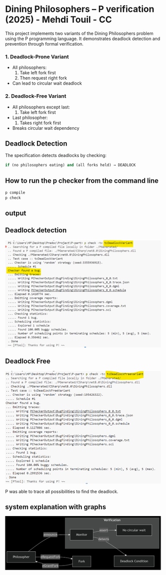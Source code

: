 # Dining Philosophers – P verification (2025) - Mehdi Touil - CC

This project implements two variants of the Dining Philosophers problem using the P programming language. It demonstrates deadlock detection and prevention through formal verification.

### 1. Deadlock-Prone Variant
- All philosophers:
  1. Take left fork first
  2. Then request right fork
- Can lead to circular wait deadlock

### 2. Deadlock-Free Variant
- All philosophers except last:
  1. Take left fork first
- Last philosopher:
  1. Takes right fork first
- Breaks circular wait dependency

## Deadlock Detection
The specification detects deadlocks by checking:
```p
if (no philosophers eating) and (all forks held) → DEADLOCK
```



## How to run the p checker from the command line
```p
p compile 
p check 
```
## output
## Deadlock detection
![alt text](1.png)

## Deadlock Free
![alt text](2.png)

P was able to trace all possibilities to find the deadlock.

## system explanation with graphs
![alt text](graph.png)
